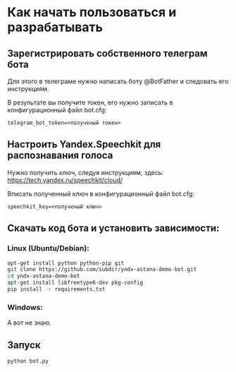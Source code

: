 # Как начать пользоваться и разрабатывать

## Зарегистрировать собственного телеграм бота

Для этого в телеграме нужно написать боту \@BotFather и следовать его инструкциям.

В результате вы получите токен, его нужно записать в конфигурационный файл bot.cfg:
```
telegram_bot_token=<полученый токен>
```

## Настроить Yandex.Speechkit для распознавания голоса

Нужно получить ключ, следуя инструкциям, здесь: https://tech.yandex.ru/speechkit/cloud/

Вписать полученный ключ в конфигурационный файл bot.cfg:
```
speechkit_key=<полученый ключ>
```

## Скачать код бота и установить зависимости:

### Linux (Ubuntu/Debian):
```sh
apt-get install python python-pip git
git clone https://github.com/subdir/yndx-astana-demo-bot.git
cd yndx-astana-demo-bot
apt-get install libfreetype6-dev pkg-config
pip install -r requirements.txt
```

### Windows:
А вот не знаю.

## Запуск
```sh
python bot.py
```
